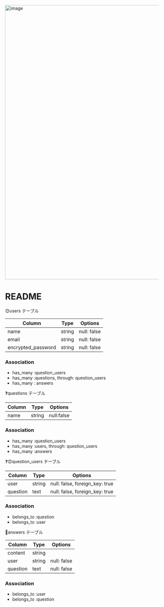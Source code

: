 
<img width="896" alt="image" src="https://user-images.githubusercontent.com/72539482/101239713-2d6b6100-372d-11eb-83ec-3b160bc508da.png">

# README

:blush:users テーブル

| Column              | Type   | Options     |                               
| --------            | ------ | ----------- |
| name                | string | null: false |
| email               | string | null: false |
| encrypted_password  | string | null: false |

### Association
- has_many :question_users
- has_many :questions, through: question_users
- has_many : answers



:question:questions テーブル

| Column        | Type       | Options           |
| --------      | ------     | -----------       |
|  name         | string     | null:false        |

### Association
- has_many :question_users
- has_many :users, through: question_users
- has_many :answers




:question::blush:question_users テーブル

| Column      | Type       | Options          |
| --------    | ------     | -----------      |
| user        | string     | null: false, foreign_key: true | 
| question    | text       | null: false, foreign_key: true |      

### Association
- belongs_to :question
- belongs_to :user 




:dart:answers テーブル

| Column         | Type       | Options          |
| --------       | ------     | -----------      |
| content        | string     |                  |
| user           | string     | null: false
| question       | text       | null: false     |

### Association
- belongs_to :user
- belongs_to :question 


